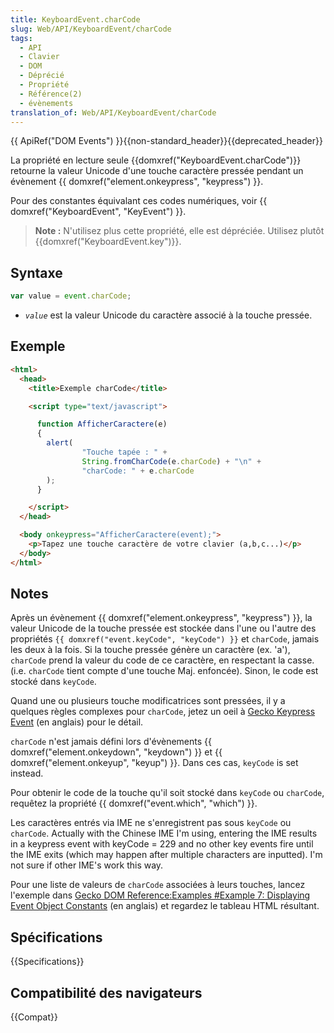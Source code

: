 ```yaml
---
title: KeyboardEvent.charCode
slug: Web/API/KeyboardEvent/charCode
tags:
  - API
  - Clavier
  - DOM
  - Déprécié
  - Propriété
  - Référence(2)
  - évènements
translation_of: Web/API/KeyboardEvent/charCode
---
```


{{ ApiRef("DOM Events") }}{{non-standard_header}}{{deprecated_header}}

La propriété en lecture seule {{domxref("KeyboardEvent.charCode")}} retourne la valeur Unicode d'une touche caractère pressée pendant un évènement {{ domxref("element.onkeypress", "keypress") }}.

Pour des constantes équivalant ces codes numériques, voir {{ domxref("KeyboardEvent", "KeyEvent") }}.

> **Note :** N'utilisez plus cette propriété, elle est dépréciée. Utilisez plutôt {{domxref("KeyboardEvent.key")}}.

## Syntaxe

```js
var value = event.charCode;
```

- _`value`_ est la valeur Unicode du caractère associé à la touche pressée.

## Exemple

```html
<html>
  <head>
    <title>Exemple charCode</title>

    <script type="text/javascript">

      function AfficherCaractere(e)
      {
        alert(
                "Touche tapée : " +
                String.fromCharCode(e.charCode) + "\n" +
                "charCode: " + e.charCode
        );
      }

    </script>
  </head>

  <body onkeypress="AfficherCaractere(event);">
    <p>Tapez une touche caractère de votre clavier (a,b,c...)</p>
  </body>
</html>
```

## Notes

Après un évènement {{ domxref("element.onkeypress", "keypress") }}, la valeur Unicode de la touche pressée est stockée dans l'une ou l'autre des propriétés `{{ domxref("event.keyCode", "keyCode") }}` et `charCode`, jamais les deux à la fois. Si la touche pressée génère un caractère (ex. 'a'), `charCode` prend la valeur du code de ce caractère, en respectant la casse. (i.e. `charCode` tient compte d'une touche Maj. enfoncée). Sinon, le code est stocké dans `keyCode`.

Quand une ou plusieurs touche modificatrices sont pressées, il y a quelques règles complexes pour `charCode`, jetez un oeil à [Gecko Keypress Event](/fr/docs/Gecko_Keypress_Event) (en anglais) pour le détail.

`charCode` n'est jamais défini lors d'évènements {{ domxref("element.onkeydown", "keydown") }} et {{ domxref("element.onkeyup", "keyup") }}. Dans ces cas, `keyCode` is set instead.

Pour obtenir le code de la touche qu'il soit stocké dans `keyCode` ou `charCode`, requêtez la propriété {{ domxref("event.which", "which") }}.

Les caractères entrés via IME ne s'enregistrent pas sous `keyCode` ou `charCode`. Actually with the Chinese IME I'm using, entering the IME results in a keypress event with keyCode = 229 and no other key events fire until the IME exits (which may happen after multiple characters are inputted). I'm not sure if other IME's work this way.

Pour une liste de valeurs de `charCode` associées à leurs touches, lancez l'exemple dans [Gecko DOM Reference:Examples #Example 7: Displaying Event Object Constants](/fr/docs/Web/API/Document_Object_Model/Examples#example_7:_displaying_event_object_properties) (en anglais) et regardez le tableau HTML résultant.

## Spécifications

{{Specifications}}

## Compatibilité des navigateurs

{{Compat}}
